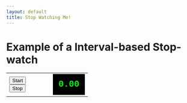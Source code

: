 ```yaml
---
layout: default
title: Stop Watching Me!
---
```

<h1>Example of a Interval-based Stop-watch</h1>
<table cellpadding="10">
<tbody><tr>
<td style="width:100px;">
<button id="start">Start</button>
<br><button id="stop">Stop</button>
</td>
<td>
<div id="timer" style="background-color:black;color:#0F0;padding:15px;font-family:courier;font-weight:bold;font-size:23px;">0.00</div>
</td>
</tr>
</tbody></table>
<script type="text/python">
from browser import document

id = None
counter = 0

def show(o):
    counter = counter + 1
    document["timer"].innerHTML = "%.2f"%(counter)

document["start"].bind("click", show)
</script>
